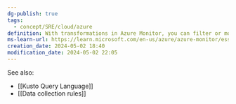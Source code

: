 ```yaml
---
dg-publish: true
tags:
  - concept/SRE/cloud/azure
definition: With transformations in Azure Monitor, you can filter or modify incoming data before it's sent to a Log Analytics workspace.
ms-learn-url: https://learn.microsoft.com/en-us/azure/azure-monitor/essentials/data-collection-transformations
creation_date: 2024-05-02 18:40
modification_date: 2024-05-02 22:05
---
```

See also:
* [[Kusto Query Language]] 
* [[Data collection rules]]

